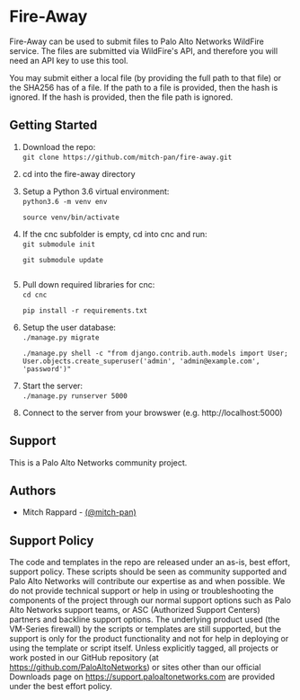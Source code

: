 # Fire-Away

Fire-Away can be used to submit files to Palo Alto Networks WildFire service.  The files are submitted via WildFire's 
API, and therefore you will need an API key to use this tool.

You may submit either a local file (by providing the full path to that file) or the SHA256 has of a file.  If the path
 to a file is provided, then the hash is ignored.  If the hash is provided, then the file path is ignored.

## Getting Started
<ol><li>Download the repo:<br>
<code>git clone https://github.com/mitch-pan/fire-away.git</code>
</ol>

<ol start="2">
<li>cd into the fire-away directory
</ol>

<ol start="3">
<li>Setup a Python 3.6 virtual environment:<br>
<code>python3.6 -m venv env<br>
source venv/bin/activate
</code>
</ol>

<ol start="4">
<li>If the cnc subfolder is empty, cd into cnc and run:<br>
<code>git submodule init<br>
git submodule update<br>
</code>
</ol>

<ol start="5">
<li>Pull down required libraries for cnc: <br>
<code>cd cnc<br>
pip install -r requirements.txt
</code>
</ol>

<ol start="6">
<li>Setup the user database:<br>
<code>./manage.py migrate<br>
./manage.py shell -c "from django.contrib.auth.models import User; User.objects.create_superuser('admin', 'admin@example.com', 'password')"
</code>
</ol>

<ol start="7">
<li>Start the server: <br>
<code>./manage.py runserver 5000</code>
</ol>

<ol start="8">
<li>Connect to the server from your browswer (e.g. http://localhost:5000)
</ol>

## Support
This is a Palo Alto Networks community project.

## Authors
* Mitch Rappard - [(@mitch-pan)](https://github.com/mitch-pan)


## Support Policy
The code and templates in the repo are released under an as-is, best effort, support policy. These scripts should be seen as community supported and Palo Alto Networks will contribute our expertise as and when possible. We do not provide technical support or help in using or troubleshooting the components of the project through our normal support options such as Palo Alto Networks support teams, or ASC (Authorized Support Centers) partners and backline support options. The underlying product used (the VM-Series firewall) by the scripts or templates are still supported, but the support is only for the product functionality and not for help in deploying or using the template or script itself. Unless explicitly tagged, all projects or work posted in our GitHub repository (at https://github.com/PaloAltoNetworks) or sites other than our official Downloads page on https://support.paloaltonetworks.com are provided under the best effort policy.
